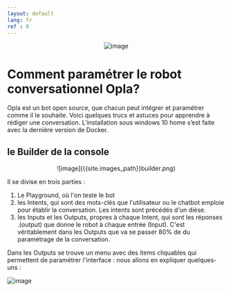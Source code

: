 ```yaml
---
layout: default
lang: fr
ref : 0
---
```


<div style="text-align:center" markdown="1">

 ![image]({{site.images_path}}opla-avatar.png) 
</div>


# Comment paramétrer le robot conversationnel Opla?

Opla est un bot open source, que chacun peut intégrer et paramétrer comme il le souhaite. Voici quelques trucs et astuces pour apprendre à rédiger une conversation. L’installation sous windows 10 home s’est faite avec la dernière version de Docker.


##  le Builder de la console

<div style = "text-align:center" markdown="1">
![image]({{site.images_path}}builder.png)
</div>

Il se divise en trois parties :

1. Le Playground, où l'on teste le bot
1. les Intents, qui sont des mots-clés que l'utilisateur ou le chatbot emploie pour établir la conversation. Les intents sont précédés d'un dièse.
1. les Inputs et les Outputs, propres à chaque Intent, qui sont les réponses .(output) que donne le robot à chaque entrée (Input). C'est véritablement dans les Outputs que va se passer 80% de du paramétrage de la conversation.


Dans les Outputs se trouve un menu avec des items cliquables qui permettent de paramétrer l'interface : nous allons en expliquer quelques-uns : 

![image]({{site.images_path}}output-options.png)


                                            

